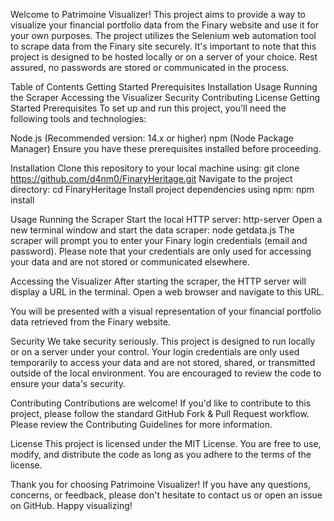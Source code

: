 Welcome to Patrimoine Visualizer! This project aims to provide a way to visualize your financial portfolio data from the Finary website and use it for your own purposes. The project utilizes the Selenium web automation tool to scrape data from the Finary site securely. It's important to note that this project is designed to be hosted locally or on a server of your choice. Rest assured, no passwords are stored or communicated in the process.

Table of Contents
Getting Started
Prerequisites
Installation
Usage
Running the Scraper
Accessing the Visualizer
Security
Contributing
License
Getting Started
Prerequisites
To set up and run this project, you'll need the following tools and technologies:

Node.js (Recommended version: 14.x or higher)
npm (Node Package Manager)
Ensure you have these prerequisites installed before proceeding.

Installation
Clone this repository to your local machine using:
git clone https://github.com/d4nm0/FinaryHeritage.git
Navigate to the project directory:
cd FinaryHeritage
Install project dependencies using npm:
npm install

Usage
Running the Scraper
Start the local HTTP server:
http-server
Open a new terminal window and start the data scraper:
node getdata.js
The scraper will prompt you to enter your Finary login credentials (email and password). Please note that your credentials are only used for accessing your data and are not stored or communicated elsewhere.

Accessing the Visualizer
After starting the scraper, the HTTP server will display a URL in the terminal. Open a web browser and navigate to this URL.

You will be presented with a visual representation of your financial portfolio data retrieved from the Finary website.

Security
We take security seriously. This project is designed to run locally or on a server under your control. Your login credentials are only used temporarily to access your data and are not stored, shared, or transmitted outside of the local environment. You are encouraged to review the code to ensure your data's security.

Contributing
Contributions are welcome! If you'd like to contribute to this project, please follow the standard GitHub Fork & Pull Request workflow. Please review the Contributing Guidelines for more information.

License
This project is licensed under the MIT License. You are free to use, modify, and distribute the code as long as you adhere to the terms of the license.

Thank you for choosing Patrimoine Visualizer! If you have any questions, concerns, or feedback, please don't hesitate to contact us or open an issue on GitHub. Happy visualizing!
